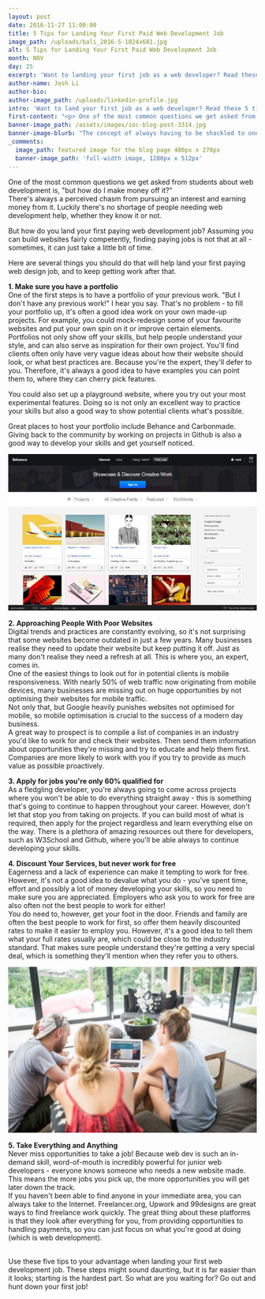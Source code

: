 ```yaml
---
layout: post
date: 2016-11-27 11:00:00
title: 5 Tips for Landing Your First Paid Web Development Job
image_path: /uploads/bali_2016-5-1024x681.jpg
alt: 5 Tips for Landing Your First Paid Web Development Job
month: NOV
day: 25
excerpt: 'Want to landing your first job as a web developer? Read these 5 tips on getting a great first gig!'
author-name: Josh Li
author-bio:
author-image_path: /uploads/linkedin-profile.jpg
intro: 'Want to land your first job as a web developer? Read these 5 tips on getting a great first gig!'
first-content: "<p> One of the most common questions we get asked from students about web development is, \"but how do I make money off it?\"\_\_\nThere's always a perceived chasm from pursuing an interest and earning money from it. Luckily there's no shortage of people needing web development help, whether they know it or not.\_\n\n </p>"
banner-image_path: /assets/images/ioc-blog-post-3314.jpg
banner-image-blurb: "The concept of always having to be shackled to one geographic location for work is slowly getting torn down, replaced by the notion you could work wherever you wanted. One of the most common questions we get asked from students about web development is, \"but how do I make money off it?\"\_\nThere's always a perceived chasm from pursuing an interest and earning money from it. Luckily there's no shortage of people needing web development help, whether they know it or not."
_comments:
  image_path: featured image for the blog page 400px x 270px
  banner-image_path: 'full-width image, 1280px x 512px'
---
```



One of the most common questions we get asked from students about web development is, "but how do I make money off it?"
<br>There's always a perceived chasm from pursuing an interest and earning money from it. Luckily there's no shortage of people needing web development help, whether they know it or not.

But how do you land your first paying web development job? Assuming you can build websites fairly competently, finding paying jobs is not that at all - sometimes, it can just take a little bit of time.

Here are several things you should do that will help land your first paying web design job, and to keep getting work after that.

**1. Make sure you have a portfolio**
<br>One of the first steps is to have a portfolio of your previous work. "But I don't have any previous work!" I hear you say. That's no problem - to fill your portfolio up, it's often a good idea work on your own made-up projects. For example, you could mock-redesign some of your favourite websites and put your own spin on it or improve certain elements.
<br>Portfolios not only show off your skills, but help people understand your style, and can also serve as inspiration for their own project. You'll find clients often only have very vague ideas about how their website should look, or what best practices are. Because you're the expert, they'll defer to you. Therefore, it's always a good idea to have examples you can point them to, where they can cherry pick features.

You could also set up a playground website, where you try out your most experimental features. Doing so is not only an excellent way to practice your skills but also a good way to show potential clients what's possible.

Great places to host your portfolio include Behance and Carbonmade. Giving back to the community by working on projects in Github is also a good way to develop your skills and get yourself noticed.

![](/uploads/versions/behance-online-portfolio-platform-for-creative-designer---x----970-612x---.jpg)

**2. Approaching People With Poor Websites**
<br>Digital trends and practices are constantly evolving, so it's not surprising that some websites become outdated in just a few years. Many businesses realise they need to update their website but keep putting it off. Just as many don't realise they need a refresh at all. This is where you, an expert, comes in.
<br>One of the easiest things to look out for in potential clients is mobile responsiveness. With nearly 50% of web traffic now originating from mobile devices, many businesses are missing out on huge opportunities by not optimising their websites for mobile traffic.
<br>Not only that, but Google heavily punishes websites not optimised for mobile, so mobile optimisation is crucial to the success of a modern day business.
<br>A great way to prospect is to compile a list of companies in an industry you'd like to work for and check their websites. Then send them information about opportunities they're missing and try to educate and help them first. Companies are more likely to work with you if you try to provide as much value as possible proactively.

**3. Apply for jobs you're only 60% qualified for**
<br>As a fledgling developer, you're always going to come across projects where you won't be able to do everything straight away - this is something that's going to continue to happen throughout your career. However, don't let that stop you from taking on projects. If you can build most of what is required, then apply for the project regardless and learn everything else on the way. There is a plethora of amazing resources out there for developers, such as W3School and Github, where you'll be able always to continue developing your skills.

**4. Discount Your Services, but never work for free**
<br>Eagerness and a lack of experience can make it tempting to work for free. However, it's not a good idea to devalue what you do - you've spent time, effort and possibly a lot of money developing your skills, so you need to make sure you are appreciated. Employers who ask you to work for free are also often not the best people to work for either!
<br>You do need to, however, get your foot in the door. Friends and family are often the best people to work for first, so offer them heavily discounted rates to make it easier to employ you. However, it's a good idea to tell them what your full rates usually are, which could be close to the industry standard. That makes sure people understand they're getting a very special deal, which is something they'll mention when they refer you to others.

![](/uploads/versions/instagram036-7087-compressor---x----1200-800x---.jpg)

**5. Take Everything and Anything**
<br>Never miss opportunities to take a job! Because web dev is such an in-demand skill, word-of-mouth is incredibly powerful for junior web developers - everyone knows someone who needs a new website made. This means the more jobs you pick up, the more opportunities you will get later down the track.
<br>If you haven't been able to find anyone in your immediate area, you can always take to the Internet. Freelancer.org, Upwork and 99designs are great ways to find freelance work quickly. The great thing about these platforms is that they look after everything for you, from providing opportunities to handling payments, so you can just focus on what you're good at doing (which is web development).

<br>Use these five tips to your advantage when landing your first web development job. These steps might sound daunting, but it is far easier than it looks; starting is the hardest part. So what are you waiting for? Go out and hunt down your first job!